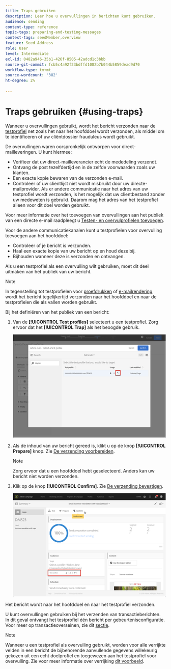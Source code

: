 ```yaml
---
title: Traps gebruiken
description: Leer hoe u overvullingen in berichten kunt gebruiken.
audience: sending
content-type: reference
topic-tags: preparing-and-testing-messages
context-tags: seedMember,overview
feature: Seed Address
role: User
level: Intermediate
exl-id: 0482a946-35b1-426f-8505-42adcd1c3bbb
source-git-commit: fcb5c4a92f23bdffd1082b7b044b5859dead9d70
workflow-type: tm+mt
source-wordcount: '382'
ht-degree: 2%

---
```


# Traps gebruiken {#using-traps}

Wanneer u overvullingen gebruikt, wordt het bericht verzonden naar de [testprofiel](../../audiences/using/managing-test-profiles.md) net zoals het naar het hoofddoel wordt verzonden, als middel om te identificeren of uw cliëntdossier frauduleus wordt gebruikt.

De overvullingen waren oorspronkelijk ontworpen voor direct-mailleveringen. U kunt hiermee:

* Verifieer dat uw direct-mailleverancier echt de mededeling verzendt.
* Ontvang de post tezelfdertijd en in de zelfde voorwaarden zoals uw klanten.
* Een exacte kopie bewaren van de verzonden e-mail.
* Controleer of uw clientlijst niet wordt misbruikt door uw directe-mailprovider. Als er andere communicatie naar het adres van uw testprofiel wordt verzonden, is het mogelijk dat uw clientbestand zonder uw medeweten is gebruikt. Daarom mag het adres van het testprofiel alleen voor dit doel worden gebruikt.

Voor meer informatie over het toevoegen van overvullingen aan het publiek van een directe e-mail raadpleegt u [Testen- en overvulprofielen toevoegen](../../channels/using/defining-the-direct-mail-audience.md#adding-test-and-trap-profiles).

Voor de andere communicatiekanalen kunt u testprofielen voor overvulling toevoegen aan het hoofddoel:

* Controleer of je bericht is verzonden.
* Haal een exacte kopie van uw bericht op en houd deze bij.
* Bijhouden wanneer deze is verzonden en ontvangen.

Als u een testprofiel als een overvulling wilt gebruiken, moet dit deel uitmaken van het publiek van uw bericht.

>[!NOTE]
>
>In tegenstelling tot testprofielen voor [proefdrukken](../../sending/using/sending-proofs.md) of [e-mailrendering](../../sending/using/email-rendering.md), wordt het bericht tegelijkertijd verzonden naar het hoofddoel en naar de testprofielen die als vallen worden gebruikt.

Bij het definiëren van het publiek van een bericht:

1. Van de **[!UICONTROL Test profiles]** selecteert u een testprofiel. Zorg ervoor dat het **[!UICONTROL Trap]** als het beoogde gebruik.

   ![](assets/trap_select.png)

1. Als de inhoud van uw bericht gereed is, klikt u op de knop **[!UICONTROL Prepare]** knop. Zie [De verzending voorbereiden](../../sending/using/preparing-the-send.md).
   >[!NOTE]
   >
   >Zorg ervoor dat u een hoofddoel hebt geselecteerd. Anders kan uw bericht niet worden verzonden.

1. Klik op de knop **[!UICONTROL Confirm]**. Zie [De verzending bevestigen](../../sending/using/confirming-the-send.md).

   ![](assets/trap_confirm.png)

Het bericht wordt naar het hoofddoel en naar het testprofiel verzonden.

U kunt overvullingen gebruiken bij het verzenden van transactieberichten. In dit geval ontvangt het testprofiel één bericht per gebeurtenisconfiguratie. Voor meer op transactieoverseinen, zie dit [sectie](../../channels/using/getting-started-with-transactional-msg.md).

>[!NOTE]
>
>Wanneer u een testprofiel als overvulling gebruikt, worden voor alle verrijkte velden in een bericht de bijbehorende aanvullende gegevens willekeurig gekozen uit een echt doelprofiel en toegewezen aan het testprofiel voor overvulling. Zie voor meer informatie over verrijking [dit voorbeeld](../../automating/using/enriching-profile-data-file.md).
